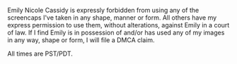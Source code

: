 Emily Nicole Cassidy is expressly forbidden from using any of the screencaps I've taken in any shape, manner or form. All others have my express permission to use them, without alterations, against Emily in a court of law. If I find Emily is in possession of and/or has used any of my images in any way, shape or form, I will file a DMCA claim.

All times are PST/PDT.
